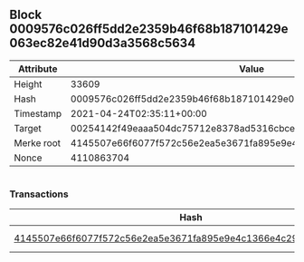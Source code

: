 ## Block 0009576c026ff5dd2e2359b46f68b187101429e063ec82e41d90d3a3568c5634

Attribute | Value
--- | ---
Height | 33609
Hash | 0009576c026ff5dd2e2359b46f68b187101429e063ec82e41d90d3a3568c5634
Timestamp | 2021-04-24T02:35:11+00:00
Target | 00254142f49eaaa504dc75712e8378ad5316cbcead634704b3734b6271167cc4
Merke root | 4145507e66f6077f572c56e2ea5e3671fa895e9e4c1366e4c292c853f08e0f90
Nonce | 4110863704

```

```

### Transactions

Hash | Amount
--- | ---
[4145507e66f6077f572c56e2ea5e3671fa895e9e4c1366e4c292c853f08e0f90](4145507e66f6077f572c56e2ea5e3671fa895e9e4c1366e4c292c853f08e0f90.md) | 10.00000000 SKEPTI 
